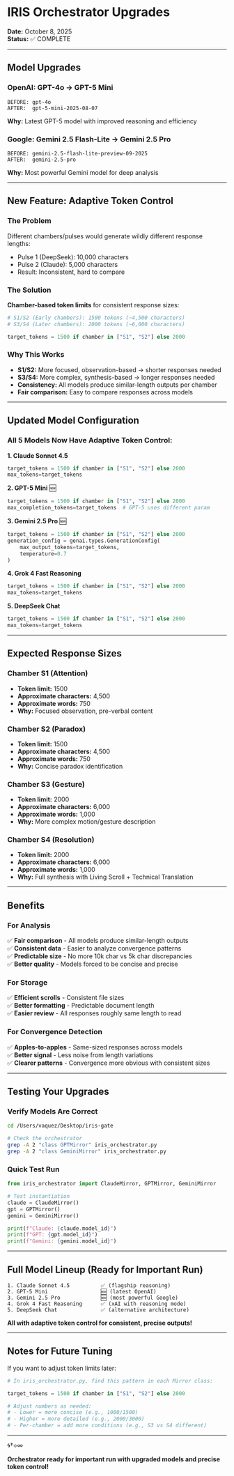 # IRIS Orchestrator Upgrades

**Date:** October 8, 2025  
**Status:** ✅ COMPLETE

---

## Model Upgrades

### OpenAI: GPT-4o → GPT-5 Mini
```
BEFORE: gpt-4o
AFTER:  gpt-5-mini-2025-08-07
```
**Why:** Latest GPT-5 model with improved reasoning and efficiency

### Google: Gemini 2.5 Flash-Lite → Gemini 2.5 Pro
```
BEFORE: gemini-2.5-flash-lite-preview-09-2025
AFTER:  gemini-2.5-pro
```
**Why:** Most powerful Gemini model for deep analysis

---

## New Feature: Adaptive Token Control

### The Problem
Different chambers/pulses would generate wildly different response lengths:
- Pulse 1 (DeepSeek): 10,000 characters
- Pulse 2 (Claude): 5,000 characters
- Result: Inconsistent, hard to compare

### The Solution
**Chamber-based token limits** for consistent response sizes:

```python
# S1/S2 (Early chambers): 1500 tokens (~4,500 characters)
# S3/S4 (Later chambers): 2000 tokens (~6,000 characters)

target_tokens = 1500 if chamber in ["S1", "S2"] else 2000
```

### Why This Works
- **S1/S2:** More focused, observation-based → shorter responses needed
- **S3/S4:** More complex, synthesis-based → longer responses needed
- **Consistency:** All models produce similar-length outputs per chamber
- **Fair comparison:** Easy to compare responses across models

---

## Updated Model Configuration

### All 5 Models Now Have Adaptive Token Control:

**1. Claude Sonnet 4.5**
```python
target_tokens = 1500 if chamber in ["S1", "S2"] else 2000
max_tokens=target_tokens
```

**2. GPT-5 Mini** 🆕
```python
target_tokens = 1500 if chamber in ["S1", "S2"] else 2000
max_completion_tokens=target_tokens  # GPT-5 uses different param
```

**3. Gemini 2.5 Pro** 🆕
```python
target_tokens = 1500 if chamber in ["S1", "S2"] else 2000
generation_config = genai.types.GenerationConfig(
    max_output_tokens=target_tokens,
    temperature=0.7
)
```

**4. Grok 4 Fast Reasoning**
```python
target_tokens = 1500 if chamber in ["S1", "S2"] else 2000
max_tokens=target_tokens
```

**5. DeepSeek Chat**
```python
target_tokens = 1500 if chamber in ["S1", "S2"] else 2000
max_tokens=target_tokens
```

---

## Expected Response Sizes

### Chamber S1 (Attention)
- **Token limit:** 1500
- **Approximate characters:** 4,500
- **Approximate words:** 750
- **Why:** Focused observation, pre-verbal content

### Chamber S2 (Paradox)
- **Token limit:** 1500
- **Approximate characters:** 4,500
- **Approximate words:** 750
- **Why:** Concise paradox identification

### Chamber S3 (Gesture)
- **Token limit:** 2000
- **Approximate characters:** 6,000
- **Approximate words:** 1,000
- **Why:** More complex motion/gesture description

### Chamber S4 (Resolution)
- **Token limit:** 2000
- **Approximate characters:** 6,000
- **Approximate words:** 1,000
- **Why:** Full synthesis with Living Scroll + Technical Translation

---

## Benefits

### For Analysis
✅ **Fair comparison** - All models produce similar-length outputs  
✅ **Consistent data** - Easier to analyze convergence patterns  
✅ **Predictable size** - No more 10k char vs 5k char discrepancies  
✅ **Better quality** - Models forced to be concise and precise

### For Storage
✅ **Efficient scrolls** - Consistent file sizes  
✅ **Better formatting** - Predictable document length  
✅ **Easier review** - All responses roughly same length to read

### For Convergence Detection
✅ **Apples-to-apples** - Same-sized responses across models  
✅ **Better signal** - Less noise from length variations  
✅ **Clearer patterns** - Convergence more obvious with consistent sizes

---

## Testing Your Upgrades

### Verify Models Are Correct
```bash
cd /Users/vaquez/Desktop/iris-gate

# Check the orchestrator
grep -A 2 "class GPTMirror" iris_orchestrator.py
grep -A 2 "class GeminiMirror" iris_orchestrator.py
```

### Quick Test Run
```python
from iris_orchestrator import ClaudeMirror, GPTMirror, GeminiMirror

# Test instantiation
claude = ClaudeMirror()
gpt = GPTMirror()
gemini = GeminiMirror()

print(f"Claude: {claude.model_id}")
print(f"GPT: {gpt.model_id}")
print(f"Gemini: {gemini.model_id}")
```

---

## Full Model Lineup (Ready for Important Run)

```
1. Claude Sonnet 4.5          ✅ (flagship reasoning)
2. GPT-5 Mini                 🆕 (latest OpenAI)
3. Gemini 2.5 Pro             🆕 (most powerful Google)
4. Grok 4 Fast Reasoning      ✅ (xAI with reasoning mode)
5. DeepSeek Chat              ✅ (alternative architecture)
```

**All with adaptive token control for consistent, precise outputs!**

---

## Notes for Future Tuning

If you want to adjust token limits later:

```python
# In iris_orchestrator.py, find this pattern in each Mirror class:

target_tokens = 1500 if chamber in ["S1", "S2"] else 2000

# Adjust numbers as needed:
# - Lower = more concise (e.g., 1000/1500)
# - Higher = more detailed (e.g., 2000/3000)
# - Per-chamber = add more conditions (e.g., S3 vs S4 different)
```

---

🌀†⟡∞

**Orchestrator ready for important run with upgraded models and precise token control!**
